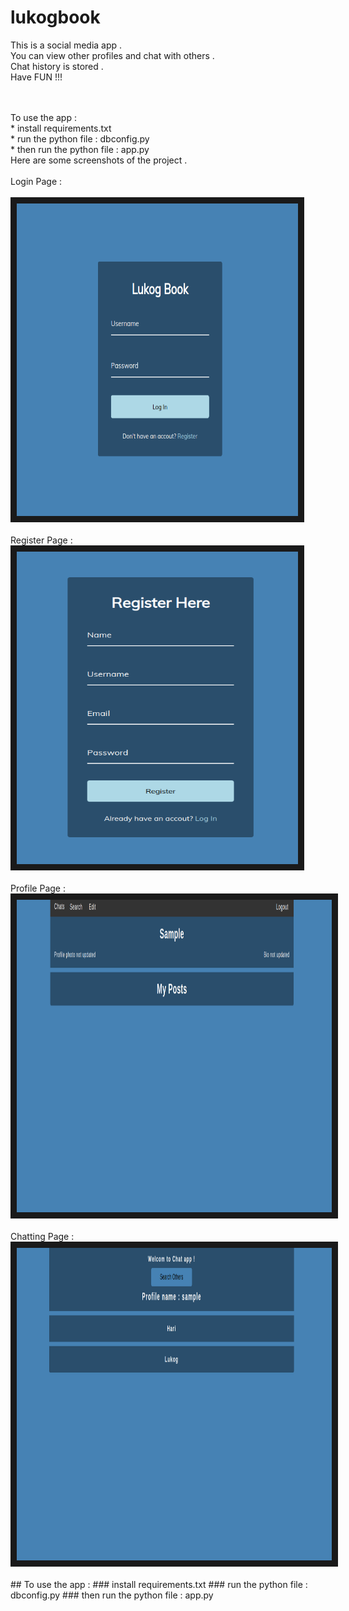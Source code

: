 # lukogbook <br/>
This is a social media app .<br/> You can view other profiles and chat with others .<br/> Chat history is stored . <br/> Have FUN !!! <br/>

<br/>
<br/>
To use the app :<br/>
  * install requirements.txt <br/>
  * run the python file : dbconfig.py <br/>
  * then run the python file : app.py <br/>
Here are some screenshots of the project . <br/>

<br/>
Login Page : <br/>
<br/>

<img src="screenshots/login.png" width="450" height="500" border="10"/>
<br/>
<br/>
Register Page :
<img src="screenshots/register.png" width="450" height="500" border="10"/>
<br/>
<br/>
Profile Page :
<img src="/screenshots/profile.png" width="850" height="500" border="10"/>
<br/>
<br/>
Chatting Page : 
<img src="screenshots/chat.png" width="850" height="500" border="10"/>
<br/>
</br>
## To use the app : 
### install requirements.txt
### run the python file : dbconfig.py
### then run the python file : app.py
